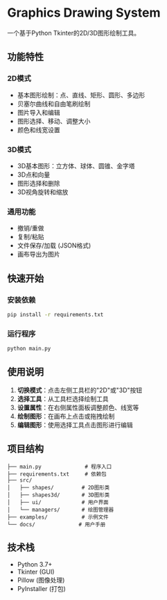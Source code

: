 # Graphics Drawing System

一个基于Python Tkinter的2D/3D图形绘制工具。

## 功能特性

### 2D模式
- 基本图形绘制：点、直线、矩形、圆形、多边形
- 贝塞尔曲线和自由笔刷绘制
- 图片导入和编辑
- 图形选择、移动、调整大小
- 颜色和线宽设置

### 3D模式
- 3D基本图形：立方体、球体、圆锥、金字塔
- 3D点和向量
- 图形选择和删除
- 3D视角旋转和缩放

### 通用功能
- 撤销/重做
- 复制/粘贴
- 文件保存/加载 (JSON格式)
- 画布导出为图片

## 快速开始

### 安装依赖
```bash
pip install -r requirements.txt
```

### 运行程序
```bash
python main.py
```

## 使用说明

1. **切换模式**：点击左侧工具栏的"2D"或"3D"按钮
2. **选择工具**：从工具栏选择绘制工具
3. **设置属性**：在右侧属性面板调整颜色、线宽等
4. **绘制图形**：在画布上点击或拖拽绘制
5. **编辑图形**：使用选择工具点击图形进行编辑

## 项目结构

```
├── main.py              # 程序入口
├── requirements.txt     # 依赖包
├── src/
│   ├── shapes/         # 2D图形类
│   ├── shapes3d/       # 3D图形类  
│   ├── ui/             # 用户界面
│   └── managers/       # 绘图管理器
├── examples/           # 示例文件
└── docs/              # 用户手册
```

## 技术栈

- Python 3.7+
- Tkinter (GUI)
- Pillow (图像处理)
- PyInstaller (打包)

